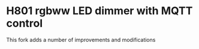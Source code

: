 # H801 rgbww LED dimmer with MQTT control

This fork adds a number of improvements and modifications
